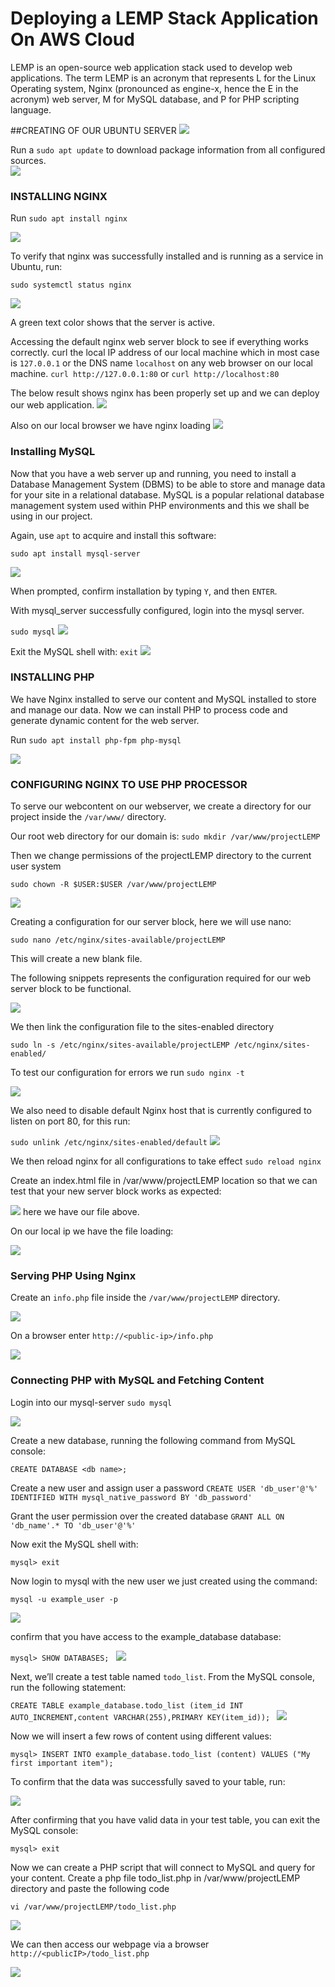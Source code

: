 # Deploying a LEMP Stack Application On AWS Cloud

LEMP is an open-source web application stack used to develop web applications. The term LEMP is an acronym that represents L for the Linux Operating system, Nginx (pronounced as engine-x, hence the E in the acronym) web server, M for MySQL database, and P for PHP scripting language.

##CREATING OF OUR UBUNTU SERVER
![](./images/01.%20aws%20instance%20created.png)

Run a `sudo apt update` to download package information from all configured sources.  
![](./images/02.%20sudo%20apt%20update.png)


### INSTALLING NGINX

Run `sudo apt install nginx`

![](./images/03.%20sudo%20apt%20install%20nginx.png)

To verify that nginx was successfully installed and is running as a service in Ubuntu, run:

`sudo systemctl status nginx`

![](./images/04.%20sudo%20systemctl%20status%20nginx.png)

A green text color shows that the server is active.


Accessing the default nginx web server block to see if everything works correctly. curl the local IP address of our local machine which in most case is `127.0.0.1` or the DNS name `localhost` on any web browser on our local machine. `curl http://127.0.0.1:80` or `curl http://localhost:80`

The below result shows nginx has been properly set up and we can deploy our web application.
![](./images/05.%20curl%20http%20127.png)

Also on our local browser we have nginx loading
![](./images/06.%20nginx%20loading%20on%20local%20ip.png)


### Installing MySQL

Now that you have a web server up and running, you need to install a Database Management System (DBMS) to be able to store and manage data for your site in a relational database. MySQL is a popular relational database management system used within PHP environments and this we shall be using in our project.

Again, use `apt` to acquire and install this software:

`sudo apt install mysql-server`

![](./images/07.%20sudo%20apt%20install%20mysql-server.png)

When prompted, confirm installation by typing `Y`, and then `ENTER`.

With mysql_server successfully configured, login into the mysql server.

`sudo mysql`
![](./images/08.%20sudo%20mysql.png)

Exit the MySQL shell with:
   `exit`
![](./images/09.%20exit%20mysql.png)


### INSTALLING PHP  

We have Nginx installed to serve our content and MySQL installed to store and manage our data. Now we can install PHP to process code and generate dynamic content for the web server.

Run `sudo apt install php-fpm php-mysql`

![](./images/11.%20sudo%20apt%20install%20php.png)


### CONFIGURING NGINX TO USE PHP PROCESSOR

To serve our webcontent on our webserver, we create a directory for our project inside the `/var/www/` directory.

Our root web directory for our domain is:
`sudo mkdir /var/www/projectLEMP`


Then we change permissions of the projectLEMP directory to the current user system

`sudo chown -R $USER:$USER /var/www/projectLEMP`

![](./images/12.%20making%20projectLEMP%20direCTORY.png)

Creating a configuration for our server block, here we will use nano:

`sudo nano /etc/nginx/sites-available/projectLEMP`

This will create a new blank file. 

The following snippets represents the configuration required for our web server block to be functional.

![](./images/13.%20nsno%20file%20of%20projectLEMP.png)

We then link the configuration file to the sites-enabled directory

`sudo ln -s /etc/nginx/sites-available/projectLEMP /etc/nginx/sites-enabled/`

To test our configuration for errors we run
`sudo nginx -t`

![](./images/14.%20nginx%20conf%20working.png)

We also need to disable default Nginx host that is currently configured to listen on port 80, for this run:

`sudo unlink /etc/nginx/sites-enabled/default`
![](./images/15.%20unlink.png)

We then reload nginx for all configurations to take effect `sudo reload nginx`

 Create an index.html file in /var/www/projectLEMP location so that we can test that your new server block works as expected:

 ![](./images/16.%20New%20file%20created.png)
 here we have our file above.

On our local ip we have the file loading: 

![](./images/17.%20nginx%20working%20on%20local%20ip.png)


### Serving PHP Using Nginx

Create an `info.php` file inside the `/var/www/projectLEMP` directory.

![](./images/18.%20new%20php%20file%20created.png)

On a browser enter `http://<public-ip>/info.php`

![](./images/19.%20php%20file%20oepned%20on%20local%20ip.png)

### Connecting PHP with MySQL and Fetching Content

Login into our mysql-server `sudo mysql`


![](./images/20.%20sudo%20mysql.png)


Create a new database, running the following command from MySQL console:

`CREATE DATABASE <db name>;`

Create a new user and assign user a password ```CREATE USER 'db_user'@'%' IDENTIFIED WITH mysql_native_password BY 'db_password' ```


Grant the user permission over the created database ```GRANT ALL ON 'db_name'.* TO 'db_user'@'%' ```

Now exit the MySQL shell with:

`mysql> exit` 

Now login to  mysql with the new user we just created using the command: 

`mysql -u example_user -p`

![](./images/24.%20logged%20in%20to%20mysql.png)


confirm that you have access to the example_database database:

`mysql> SHOW DATABASES;
`
![](./images/25.%20database%20showing.png)

Next, we’ll create a test table named `todo_list`. From the MySQL console, run the following statement:

 `CREATE TABLE example_database.todo_list (item_id INT AUTO_INCREMENT,content VARCHAR(255),PRIMARY KEY(item_id));
`
![](./images/26.%20create%20table%20and%20insert.png)

Now we will insert a few rows of content using different values: 

`mysql> INSERT INTO example_database.todo_list (content) VALUES ("My first important item");
`

To confirm that the data was successfully saved to your table, run:


![](./images/27.%20database%20working.png)


After confirming that you have valid data in your test table, you can exit the MySQL console:

`mysql> exit`

Now we can create a PHP script that will connect to MySQL and query for your content. Create a php file todo_list.php in /var/www/projectLEMP directory and paste the following code

`vi /var/www/projectLEMP/todo_list.php`

![](./images/28.%20vi%20todo%20list.png)

We can then access our webpage via a browser `http://<publicIP>/todo_list.php`

![](./images/29.%20working%20on%20local%20ip.png)



